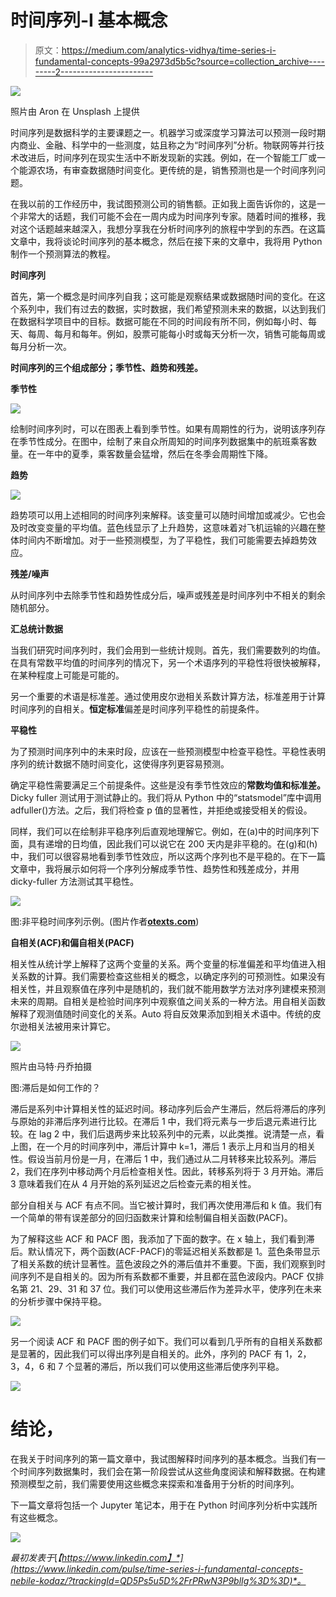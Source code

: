 # 时间序列-I 基本概念

> 原文：<https://medium.com/analytics-vidhya/time-series-i-fundamental-concepts-99a2973d5b5c?source=collection_archive---------2----------------------->

![](img/06c85780eff7953b52be09396ad52b27.png)

照片由 Aron 在 Unsplash 上提供

时间序列是数据科学的主要课题之一。机器学习或深度学习算法可以预测一段时期内商业、金融、科学中的一些测度，姑且称之为“时间序列”分析。物联网等并行技术改进后，时间序列在现实生活中不断发现新的实践。例如，在一个智能工厂或一个能源农场，有审查数据随时间变化。更传统的是，销售预测也是一个时间序列问题。

在我以前的工作经历中，我试图预测公司的销售额。正如我上面告诉你的，这是一个非常大的话题，我们可能不会在一周内成为时间序列专家。随着时间的推移，我对这个话题越来越深入，我想分享我在分析时间序列的旅程中学到的东西。在这篇文章中，我将谈论时间序列的基本概念，然后在接下来的文章中，我将用 Python 制作一个预测算法的教程。

**时间序列**

首先，第一个概念是时间序列自我；这可能是观察结果或数据随时间的变化。在这个系列中，我们有过去的数据，实时数据，我们希望预测未来的数据，以达到我们在数据科学项目中的目标。数据可能在不同的时间段有所不同，例如每小时、每天、每周、每月和每年。例如，股票可能每小时或每天分析一次，销售可能每周或每月分析一次。

**时间序列的三个组成部分；季节性、趋势和残差。**

**季节性**

![](img/a2f53829bc4f5dbe4ff8713814a16cda.png)

绘制时间序列时，可以在图表上看到季节性。如果有周期性的行为，说明该序列存在季节性成分。在图中，绘制了来自众所周知的时间序列数据集中的航班乘客数量。在一年中的夏季，乘客数量会猛增，然后在冬季会周期性下降。

**趋势**

![](img/e62cb586d03409aa84e4f825b10636ad.png)

趋势项可以用上述相同的时间序列来解释。该变量可以随时间增加或减少。它也会及时改变变量的平均值。蓝色线显示了上升趋势，这意味着对飞机运输的兴趣在整体时间内不断增加。对于一些预测模型，为了平稳性，我们可能需要去掉趋势效应。

**残差/噪声**

从时间序列中去除季节性和趋势性成分后，噪声或残差是时间序列中不相关的剩余随机部分。

**汇总统计数据**

当我们研究时间序列时，我们会用到一些统计规则。首先，我们需要数列的均值。在具有常数平均值的时间序列的情况下，另一个术语序列的平稳性将很快被解释，在某种程度上可能是可能的。

另一个重要的术语是标准差。通过使用皮尔逊相关系数计算方法，标准差用于计算时间序列的自相关。**恒定标准**偏差是时间序列平稳性的前提条件。

**平稳性**

为了预测时间序列中的未来时段，应该在一些预测模型中检查平稳性。平稳性表明序列的统计数据不随时间变化，这使得序列更容易预测。

确定平稳性需要满足三个前提条件。这些是没有季节性效应的**常数均值和标准差。** Dicky fuller 测试用于测试静止的。我们将从 Python 中的“statsmodel”库中调用 adfuller()方法。之后，我们将检查 p 值的显著性，并拒绝或接受相关的假设。

同样，我们可以在绘制非平稳序列后直观地理解它。例如，在(a)中的时间序列下面，具有递增的日均值，因此我们可以说它在 200 天内是非平稳的。在(g)和(h)中，我们可以很容易地看到季节性效应，所以这两个序列也不是平稳的。在下一篇文章中，我将展示如何将一个序列分解成季节性、趋势性和残差成分，并用 dicky-fuller 方法测试其平稳性。

![](img/89df389cc507b388082a21938b85bcfa.png)

图:非平稳时间序列示例。(图片作者[**otexts.com**](https://otexts.com/fpp2/))

**自相关(ACF)和偏自相关(PACF)**

相关性从统计学上解释了这两个变量的关系。两个变量的标准偏差和平均值进入相关系数的计算。我们需要检查这些相关的概念，以确定序列的可预测性。如果没有相关性，并且观察值在序列中是随机的，我们就不能用数学方法对序列建模来预测未来的周期。自相关是检验时间序列中观察值之间关系的一种方法。用自相关函数解释了观测值随时间变化的关系。Auto 将自反效果添加到相关术语中。传统的皮尔逊相关法被用来计算它。

![](img/a543d44f6f8925606343c31a81aa233d.png)

照片由马特·丹乔拍摄

图:滞后是如何工作的？

滞后是系列中计算相关性的延迟时间。移动序列后会产生滞后，然后将滞后的序列与原始的非滞后序列进行比较。在滞后 1 中，我们将元素与一步后退元素进行比较。在 lag 2 中，我们后退两步来比较系列中的元素，以此类推。说清楚一点，看上图，在一个月的时间序列中，滞后计算中 k=1，滞后 1 表示上月和当月的相关性。假设当前月份是一月，在滞后 1 中，我们通过从二月转移来比较系列。滞后 2，我们在序列中移动两个月后检查相关性。因此，转移系列将于 3 月开始。滞后 3 意味着我们在从 4 月开始的系列延迟之后检查元素的相关性。

部分自相关与 ACF 有点不同。当它被计算时，我们再次使用滞后和 k 值。我们有一个简单的带有误差部分的回归函数来计算和绘制偏自相关函数(PACF)。

为了解释这些 ACF 和 PACF 图，我添加了下面的数字。在 x 轴上，我们看到滞后。默认情况下，两个函数(ACF-PACF)的零延迟相关系数都是 1。蓝色条带显示了相关系数的统计显著性。蓝色波段之外的滞后值并不重要。下面，我们观察到时间序列不是自相关的。因为所有系数都不重要，并且都在蓝色波段内。PACF 仅排名第 21、29、31 和 37 位。我们可以使用这些滞后作为差异水平，使序列在未来的分析步骤中保持平稳。

![](img/92944403fcbbe63a3f2a47ae23e2f0b8.png)

另一个阅读 ACF 和 PACF 图的例子如下。我们可以看到几乎所有的自相关系数都是显著的，因此我们可以得出序列是自相关的。此外，序列的 PACF 有 1，2，3，4，6 和 7 个显著的滞后，所以我们可以使用这些滞后使序列平稳。

![](img/44978defff596591adc924350106ea08.png)

# 结论，

在我关于时间序列的第一篇文章中，我试图解释时间序列的基本概念。当我们有一个时间序列数据集时，我们会在第一阶段尝试从这些角度阅读和解释数据。在构建预测模型之前，我们需要使用这些概念来探索和准备用于分析的时间序列。

下一篇文章将包括一个 Jupyter 笔记本，用于在 Python 时间序列分析中实践所有这些概念。

![](img/beaa72405fddae11faf579856d31f949.png)

*最初发表于*[*【https://www.linkedin.com】*](https://www.linkedin.com/pulse/time-series-i-fundamental-concepts-nebile-kodaz/?trackingId=QD5Ps5u5D%2FrPRwN3P9blIg%3D%3D)*。*